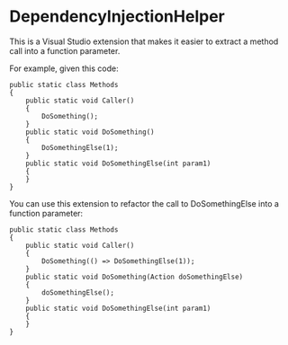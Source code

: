 # DependencyInjectionHelper

This is a Visual Studio extension that makes it easier to extract a method call into a function parameter.

For example, given this code:

```
public static class Methods
{
    public static void Caller()
    {
        DoSomething();
    }
    public static void DoSomething()
    {
        DoSomethingElse(1);
    }
    public static void DoSomethingElse(int param1)
    {
    }
}
```

You can use this extension to refactor the call to DoSomethingElse into a function parameter:

```
public static class Methods
{
    public static void Caller()
    {
        DoSomething(() => DoSomethingElse(1));
    }
    public static void DoSomething(Action doSomethingElse)
    {
        doSomethingElse();
    }
    public static void DoSomethingElse(int param1)
    {
    }
}
```

